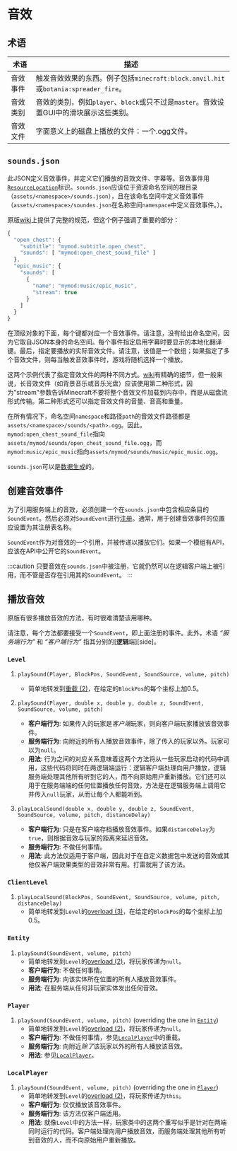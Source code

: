 音效
====

术语
----

| 术语            | 描述           |
|----------------|----------------|
|  音效事件       | 触发音效效果的东西。例子包括`minecraft:block.anvil.hit`或`botania:spreader_fire`。 |
| 音效类别        | 音效的类别，例如`player`、`block`或只不过是`master`。音效设置GUI中的滑块展示这些类别。 |
|   音效文件      | 字面意义上的磁盘上播放的文件：一个.ogg文件。 |

`sounds.json`
-------------

此JSON定义音效事件，并定义它们播放的音效文件、字幕等。音效事件用[`ResourceLocation`][loc]标识。`sounds.json`应该位于资源命名空间的根目录（`assets/<namespace>/sounds.json`），且在该命名空间中定义音效事件（`assets/<namespace>/soundes.json`在名称空间`namespace`中定义音效事件。）。

原版[wiki][]上提供了完整的规范，但这个例子强调了重要的部分：

```js
{
  "open_chest": {
    "subtitle": "mymod.subtitle.open_chest",
    "sounds": [ "mymod:open_chest_sound_file" ]
  },
  "epic_music": {
    "sounds": [
      {
        "name": "mymod:music/epic_music",
        "stream": true
      }
    ]
  }
}
```

在顶级对象的下面，每个键都对应一个音效事件。请注意，没有给出命名空间，因为它取自JSON本身的命名空间。每个事件指定启用字幕时要显示的本地化翻译键。最后，指定要播放的实际音效文件。请注意，该值是一个数组；如果指定了多个音效文件，则每当触发音效事件时，游戏将随机选择一个播放。

这两个示例代表了指定音效文件的两种不同方式。[wiki]有精确的细节，但一般来说，长音效文件（如背景音乐或音乐光盘）应该使用第二种形式，因为"stream"参数告诉Minecraft不要将整个音效文件加载到内存中，而是从磁盘流形式传输。第二种形式还可以指定音效文件的音量、音高和重量。

在所有情况下，命名空间`namespace`和路径`path`的音效文件路径都是`assets/<namespace>/sounds/<path>.ogg`。因此，`mymod:open_chest_sound_file`指向`assets/mymod/sounds/open_chest_sound_file.ogg`，而`mymod:music/epic_music`指向`assets/mymod/sounds/music/epic_music.ogg`。

`sounds.json`可以是[数据生成][datagen]的。

创建音效事件
-----------

为了引用服务端上的音效，必须创建一个在`sounds.json`中包含相应条目的`SoundEvent`。然后必须对`SoundEvent`进行[注册][registration]。通常，用于创建音效事件的位置应设置为其注册表名称。

`SoundEvent`作为对音效的一个引用，并被传递以播放它们。如果一个模组有API，应该在API中公开它的`SoundEvent`。

:::caution
    只要音效在`sounds.json`中被注册，它就仍然可以在逻辑客户端上被引用，而不管是否存在引用其的`SoundEvent`。
:::

播放音效
-------

原版有很多播放音效的方法，有时很难清楚该用哪种。

请注意，每个方法都要接受一个`SoundEvent`，即上面注册的事件。此外，术语 *“服务端行为”* 和 *“客户端行为”* 指其分别的[**逻辑**端][side]。

### `Level`

1. <a name="level-playsound-pbecvp"></a> `playSound(Player, BlockPos, SoundEvent, SoundSource, volume, pitch)`
    - 简单地转发到[重载 (2)](#level-playsound-pxyzecvp)，在给定的`BlockPos`的每个坐标上加0.5。

2. <a name="level-playsound-pxyzecvp"></a> `playSound(Player, double x, double y, double z, SoundEvent, SoundSource, volume, pitch)`
    - **客户端行为**: 如果传入的玩家是*客户端*玩家，则向客户端玩家播放该音效事件。
    - **服务端行为**: 向附近的所有人播放音效事件，除了传入的玩家以外。玩家可以为`null`。
    - **用法**: 行为之间的对应关系意味着这两个方法将从一些玩家启动的代码中调用，这些代码将同时在两逻辑端运行：逻辑客户端处理向用户播放，逻辑服务端处理其他所有听到它的人，而不向原始用户重新播放。它们还可以用于在服务端端的任何位置播放任何音效，方法是在逻辑服务端上调用它并传入`null`玩家，从而让每个人都能听到。

3. <a name="level-playsound-xyzecvpd"></a> `playLocalSound(double x, double y, double z, SoundEvent, SoundSource, volume, pitch, distanceDelay)`
    - **客户端行为**: 只是在客户端存档播放音效事件。如果`distanceDelay`为`true`，则根据音效与玩家的距离来延迟音效。
    - **服务端行为**: 不做任何事情。
    - **用法**: 此方法仅适用于客户端，因此对于在自定义数据包中发送的音效或其他仅客户端效果类型的音效非常有用。打雷就用了该方法。

### `ClientLevel`

1. <a name="clientlevel-playsound-becvpd"></a> `playLocalSound(BlockPos, SoundEvent, SoundSource, volume, pitch, distanceDelay)`
    - 简单地转发到`Level`的[overload (3)](#level-playsound-xyzecvpd)，在给定的`BlockPos`的每个坐标上加0.5。

### `Entity`

1. <a name="entity-playsound-evp"></a> `playSound(SoundEvent, volume, pitch)`
    - 简单地转发到`Level`的[overload (2)](#level-playsound-pxyzecvp)，将玩家传递为`null`。
    - **客户端行为**: 不做任何事情。
    - **服务端行为**: 向该实体所在位置的所有人播放音效事件。
    - **用法**: 在服务端从任何非玩家实体发出任何音效。

### `Player`

1. <a name="player-playsound-evp"></a> `playSound(SoundEvent, volume, pitch)` (overriding the one in [`Entity`](#entity-playsound-evp))
    - 简单地转发到`Level`的[overload (2)](#level-playsound-pxyzecvp)，将玩家传递为`null`。
    - **客户端行为**: 不做任何事情，参见[`LocalPlayer`](#localplayer-playsound-evp)中的重载。
    - **服务端行为**: 向附近*除了*该玩家以外的所有人播放该音效。
    - **用法**: 参见[`LocalPlayer`](#localplayer-playsound-evp)。

### `LocalPlayer`

1. <a name="localplayer-playsound-evp"></a> `playSound(SoundEvent, volume, pitch)` (overriding the one in [`Player`](#player-playsound-evp))
    - 简单地转发到`Level`的[overload (2)](#level-playsound-pxyzecvp)，将玩家传递为`this`。
    - **客户端行为**: 仅仅播放该音效事件。
    - **服务端行为**: 该方法仅客户端适用。
    - **用法**: 就像`Level`中的方法一样，玩家类中的这两个重写似乎是针对在两端同时运行的代码。客户端处理向用户播放音效，而服务端处理其他所有听到音效的人，而不向原始用户重新播放。

[loc]: ../concepts/resources.md#resourcelocation
[wiki]: https://minecraft.fandom.com/wiki/Sounds.json
[datagen]: ../datagen/client/sounds.md
[registration]: ../concepts/registries.md#methods-for-registering
[sides]: ../concepts/sides.md
